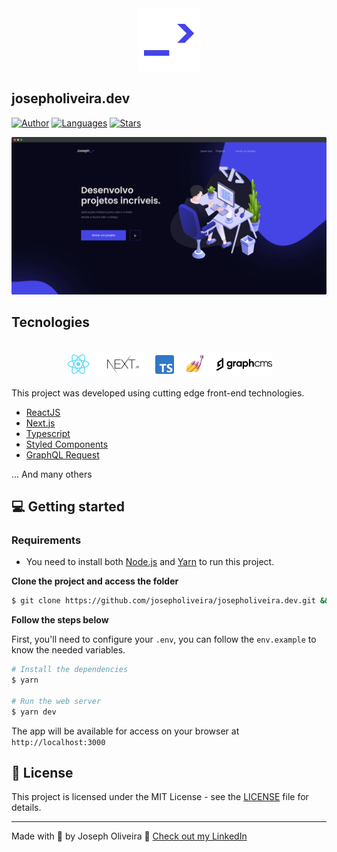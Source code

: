 <div align="center">
  <img src=".github/logo.png" alt="josepholiveira.dev logo">
</div>

## josepholiveira.dev

[![Author](https://img.shields.io/badge/author-josepholiveira-4545e5?style=flat-square)](https://github.com/josepholiveira)
[![Languages](https://img.shields.io/github/languages/count/josepholiveira/josepholiveira.dev?color=%234545e5&style=flat-square)](#)
[![Stars](https://img.shields.io/github/stars/josepholiveira/josepholiveira.dev?color=4545e5&style=flat-square)](https://github.com/josepholiveira/josepholiveira.dev/stargazers)

![Portfolio Preview](.github/app-preview.png)

## Tecnologies

<div align="center">
  <br />
  <img src=".github/tech-logos.png" alt="Technologies used">
</div>

This project was developed using cutting edge front-end technologies.


- [ReactJS](https://reactjs.org/)
- [Next.js](https://nextjs.org/)
- [Typescript](https://www.typescriptlang.org/)
- [Styled Components](https://styled-components.com/)
- [GraphQL Request](https://github.com/prisma-labs/graphql-request)

... And many others

## 💻 Getting started

### Requirements

- You need to install both [Node.js](https://nodejs.org/en/download/) and [Yarn](https://yarnpkg.com/) to run this project.

**Clone the project and access the folder**

```bash
$ git clone https://github.com/josepholiveira/josepholiveira.dev.git && cd josepholiveira.dev
```

**Follow the steps below**

First, you'll need to configure your `.env`, you can follow the `env.example` to know the needed variables.

```bash
# Install the dependencies
$ yarn

# Run the web server
$ yarn dev
```

The app will be available for access on your browser at `http://localhost:3000`

## 📝 License

This project is licensed under the MIT License - see the [LICENSE](LICENSE) file for details.

---

Made with 💜 by Joseph Oliveira 👋 [Check out my LinkedIn](https://www.linkedin.com/in/joseph-oliveira-294a19165)
